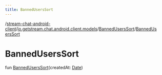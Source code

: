 ```yaml
---
title: BannedUsersSort
---
```

/[stream-chat-android-client](../../index.md)/[io.getstream.chat.android.client.models](../index.md)/[BannedUsersSort](index.md)/[BannedUsersSort](BannedUsersSort.md)  
  
  
  
# BannedUsersSort  
fun [BannedUsersSort](BannedUsersSort.md)(createdAt: [Date](https://developer.android.com/reference/kotlin/java/util/Date.html))
